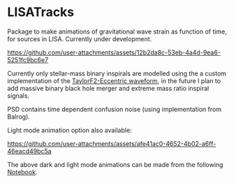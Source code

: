 <h1>LISATracks</h1>

Package to make animations of gravitational wave strain as function of time, for sources in LISA. Currently under development.  

https://github.com/user-attachments/assets/12b2da8c-53eb-4a4d-9ea6-5251fc9bc6e7

Currently only stellar-mass binary inspirals are modelled using the a custom implementation of the <a href="https://arxiv.org/abs/1605.00304">TaylorF2-Eccentric waveform</a>, in the future I plan to add massive binary black hole merger and extreme mass ratio inspiral signals. 

PSD contains time dependent confusion noise (using implementation from Balrog).

Light mode animation option also available:

https://github.com/user-attachments/assets/afe41ac0-4652-4b02-a6ff-46eacd49bc5a

The above dark and light mode animations can be made from the following <a href="https://github.com/dig07/LISATracks/blob/main/Examples/Multiple_sources_animation.ipynb">Notebook</a>.
